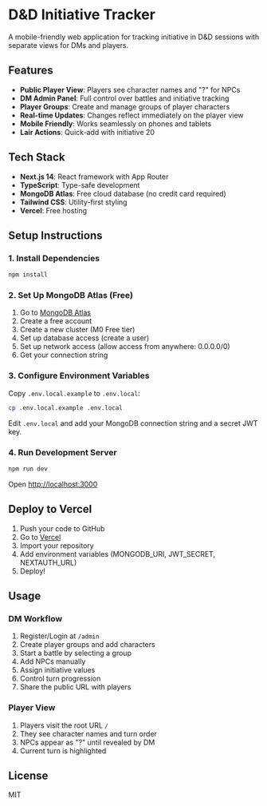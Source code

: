 # D&D Initiative Tracker

A mobile-friendly web application for tracking initiative in D&D sessions with separate views for DMs and players.

## Features

- **Public Player View**: Players see character names and "?" for NPCs
- **DM Admin Panel**: Full control over battles and initiative tracking
- **Player Groups**: Create and manage groups of player characters
- **Real-time Updates**: Changes reflect immediately on the player view
- **Mobile Friendly**: Works seamlessly on phones and tablets
- **Lair Actions**: Quick-add with initiative 20

## Tech Stack

- **Next.js 14**: React framework with App Router
- **TypeScript**: Type-safe development
- **MongoDB Atlas**: Free cloud database (no credit card required)
- **Tailwind CSS**: Utility-first styling
- **Vercel**: Free hosting

## Setup Instructions

### 1. Install Dependencies

```bash
npm install
```

### 2. Set Up MongoDB Atlas (Free)

1. Go to [MongoDB Atlas](https://www.mongodb.com/cloud/atlas)
2. Create a free account
3. Create a new cluster (M0 Free tier)
4. Set up database access (create a user)
5. Set up network access (allow access from anywhere: 0.0.0.0/0)
6. Get your connection string

### 3. Configure Environment Variables

Copy `.env.local.example` to `.env.local`:

```bash
cp .env.local.example .env.local
```

Edit `.env.local` and add your MongoDB connection string and a secret JWT key.

### 4. Run Development Server

```bash
npm run dev
```

Open [http://localhost:3000](http://localhost:3000)

## Deploy to Vercel

1. Push your code to GitHub
2. Go to [Vercel](https://vercel.com)
3. Import your repository
4. Add environment variables (MONGODB_URI, JWT_SECRET, NEXTAUTH_URL)
5. Deploy!

## Usage

### DM Workflow

1. Register/Login at `/admin`
2. Create player groups and add characters
3. Start a battle by selecting a group
4. Add NPCs manually
5. Assign initiative values
6. Control turn progression
7. Share the public URL with players

### Player View

1. Players visit the root URL `/`
2. They see character names and turn order
3. NPCs appear as "?" until revealed by DM
4. Current turn is highlighted

## License

MIT
